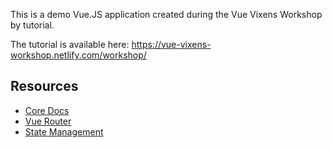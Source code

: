 This is a demo Vue.JS application created during the Vue Vixens Workshop by tutorial.

The tutorial is available here: https://vue-vixens-workshop.netlify.com/workshop/

## Resources

* [Core Docs](https://www.vuejs.org)
* [Vue Router](https://router.vuejs.org)
* [State Management](https://vuejs.org/v2/guide/state-management.html)
